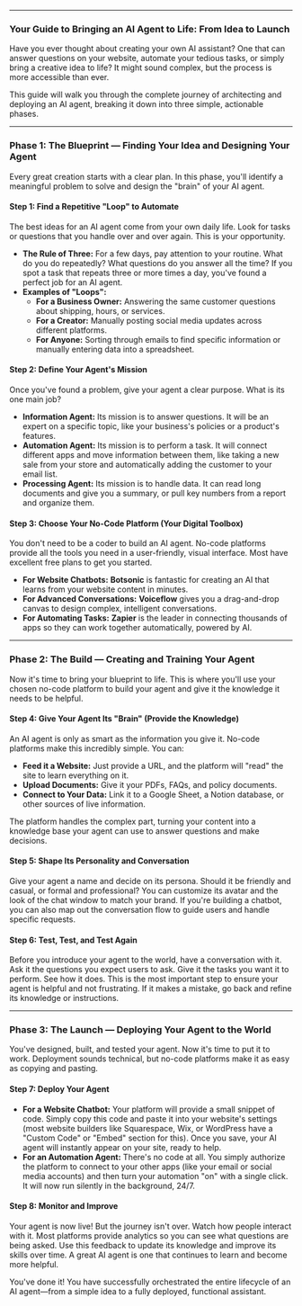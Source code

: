 
---

### **Your Guide to Bringing an AI Agent to Life: From Idea to Launch**

Have you ever thought about creating your own AI assistant? One that can answer questions on your website, automate your tedious tasks, or simply bring a creative idea to life? It might sound complex, but the process is more accessible than ever.

This guide will walk you through the complete journey of architecting and deploying an AI agent, breaking it down into three simple, actionable phases.

---

### **Phase 1: The Blueprint — Finding Your Idea and Designing Your Agent**

Every great creation starts with a clear plan. In this phase, you'll identify a meaningful problem to solve and design the "brain" of your AI agent.

#### **Step 1: Find a Repetitive "Loop" to Automate**

The best ideas for an AI agent come from your own daily life. Look for tasks or questions that you handle over and over again. This is your opportunity.

*   **The Rule of Three:** For a few days, pay attention to your routine. What do you do repeatedly? What questions do you answer all the time? If you spot a task that repeats three or more times a day, you've found a perfect job for an AI agent.
*   **Examples of "Loops":**
    *   **For a Business Owner:** Answering the same customer questions about shipping, hours, or services.
    *   **For a Creator:** Manually posting social media updates across different platforms.
    *   **For Anyone:** Sorting through emails to find specific information or manually entering data into a spreadsheet.

#### **Step 2: Define Your Agent's Mission**

Once you've found a problem, give your agent a clear purpose. What is its one main job?

*   **Information Agent:** Its mission is to answer questions. It will be an expert on a specific topic, like your business's policies or a product's features.
*   **Automation Agent:** Its mission is to perform a task. It will connect different apps and move information between them, like taking a new sale from your store and automatically adding the customer to your email list.
*   **Processing Agent:** Its mission is to handle data. It can read long documents and give you a summary, or pull key numbers from a report and organize them.

#### **Step 3: Choose Your No-Code Platform (Your Digital Toolbox)**

You don't need to be a coder to build an AI agent. No-code platforms provide all the tools you need in a user-friendly, visual interface. Most have excellent free plans to get you started.

*   **For Website Chatbots:** **Botsonic** is fantastic for creating an AI that learns from your website content in minutes.
*   **For Advanced Conversations:** **Voiceflow** gives you a drag-and-drop canvas to design complex, intelligent conversations.
*   **For Automating Tasks:** **Zapier** is the leader in connecting thousands of apps so they can work together automatically, powered by AI.

---

### **Phase 2: The Build — Creating and Training Your Agent**

Now it's time to bring your blueprint to life. This is where you'll use your chosen no-code platform to build your agent and give it the knowledge it needs to be helpful.

#### **Step 4: Give Your Agent Its "Brain" (Provide the Knowledge)**

An AI agent is only as smart as the information you give it. No-code platforms make this incredibly simple. You can:

*   **Feed it a Website:** Just provide a URL, and the platform will "read" the site to learn everything on it.
*   **Upload Documents:** Give it your PDFs, FAQs, and policy documents.
*   **Connect to Your Data:** Link it to a Google Sheet, a Notion database, or other sources of live information.

The platform handles the complex part, turning your content into a knowledge base your agent can use to answer questions and make decisions.

#### **Step 5: Shape Its Personality and Conversation**

Give your agent a name and decide on its persona. Should it be friendly and casual, or formal and professional? You can customize its avatar and the look of the chat window to match your brand. If you're building a chatbot, you can also map out the conversation flow to guide users and handle specific requests.

#### **Step 6: Test, Test, and Test Again**

Before you introduce your agent to the world, have a conversation with it. Ask it the questions you expect users to ask. Give it the tasks you want it to perform. See how it does. This is the most important step to ensure your agent is helpful and not frustrating. If it makes a mistake, go back and refine its knowledge or instructions.

---

### **Phase 3: The Launch — Deploying Your Agent to the World**

You've designed, built, and tested your agent. Now it's time to put it to work. Deployment sounds technical, but no-code platforms make it as easy as copying and pasting.

#### **Step 7: Deploy Your Agent**

*   **For a Website Chatbot:** Your platform will provide a small snippet of code. Simply copy this code and paste it into your website's settings (most website builders like Squarespace, Wix, or WordPress have a "Custom Code" or "Embed" section for this). Once you save, your AI agent will instantly appear on your site, ready to help.
*   **For an Automation Agent:** There's no code at all. You simply authorize the platform to connect to your other apps (like your email or social media accounts) and then turn your automation "on" with a single click. It will now run silently in the background, 24/7.

#### **Step 8: Monitor and Improve**

Your agent is now live! But the journey isn't over. Watch how people interact with it. Most platforms provide analytics so you can see what questions are being asked. Use this feedback to update its knowledge and improve its skills over time. A great AI agent is one that continues to learn and become more helpful.

You've done it! You have successfully orchestrated the entire lifecycle of an AI agent—from a simple idea to a fully deployed, functional assistant.